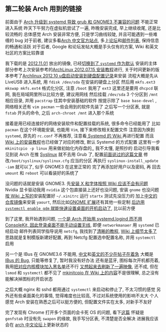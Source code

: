 
## 第二轮装 Arch 用到的链接

前面由于 [Arch 升级到 systemd 导致 grub 和 GNOME3 不兼容的问题](http://weibo.com/1574434782/z39tLfyRs) 不能正常进入系统
昨天下午努力在虚拟机尝试了一遍, 昨晚安装完成, 早上继续收尾, 还是比较流畅的
总体感觉 Arch 安装非常方便, 只是学习曲线较陡, 并且可能遇到一些难缠的 bug
对于前者, 建议多看[Arch 中文官方站点](http://www.archlinuxcn.org/), 多上[论坛](https://bbs.archlinuxcn.org/)和[邮件列表](https://groups.google.com/forum/?fromgroups#!forum/archlinux-cn), 保持信息的畅通和活跃
对于后者, Google 和论坛发帖大概是手头仅有的方案, Wiki 和英文社区的方案比较靠谱

我下载的是 [2012.11.01](http://mirrors.163.com/archlinux/iso/) 放出的镜像, 已经[切换到了 `systemd` 作为默认](https://www.archlinuxcn.org/systemd-is-now-the-default-on-new-installations/)
安装的主体部分参考上次安装参考的[ArchLinux 2012.07.15 安装教程](http://blog.rebill.info/archives/arch-linux-2012-07-15-install-guide.html)进行,
关于时间更新的版本参考了[Archlinux 2012.10 u盘启动安装到硬盘配置记录](http://sandy.is-programmer.com/posts/36189.html)来安装
流程大概是先从 LiveUSB 进入系统, 用 `fdisk /dev/sda` 在安装的硬盘上分区
然后用 `mkfs.ext3 mkswap mkfs.ext4` 格式化分区, 注意 `/boot` 我用了 `ext3`
这里还是要用 `dhcpcd` 联网, 我在局域网里所以比较方便, 建议用网线
然后挂载 `/dev/sda` 3 个分区到 `/mnt` 相应目录, 并用 `pacstrap` 往其中安装基础的软件
按提示除了 `base base-devel` , 网络相关还有 `vim pacman` 一些会用到的软件先装了
之后写一个分区表, 就是 `fstab` 开头的命令, 之后 `arch-chroot /mnt` 进入那个系统

接着是用已经连接好的网络安装软件和配置挂载的系统, 很多命令已经能用了
比如 `pacman` 在这个环境能安装, 也能用 `Vim`, 接下来修改相关配置文件
注意因为换到 `systemd`, 原先的 `rc.conf` 不再推荐, 注意看[ Systemd 的 Wiki ](https://wiki.archlinux.org/index.php/Systemd_\(%E7%AE%80%E4%BD%93%E4%B8%AD%E6%96%87\)#Replacing_ConsoleKit_with_systemd-logind)再进行配置
而且 [Wiki 上的安装教程](https://wiki.archlinux.org/index.php/Installation_Guide_(%E6%AD%A3%E9%AB%94%E4%B8%AD%E6%96%87))也已经做了对应的修改, 默认 Systemd 的方式配置
这里有一步 `mkinitcpio -p linux` 用来做初始化内存盘的,, 我不太懂, 是照抄的
启动引导我看见到说 Arch 在推 [Syslinux](https://wiki.archlinux.org/index.php/Syslinux_\(%E7%AE%80%E4%BD%93%E4%B8%AD%E6%96%87\)) 就不去用 Grub 了,
配置[前面说过的这篇文章](http://sandy.is-programmer.com/posts/36189.html) 修改`/boot/syslinux/syslinux.cfg` 应当的分区
再执行 `syslinux-install_update -iam` 就可以了, 似乎 GNOME3 在这里正常的
完了再添加好用户以及密码, 再 回去 `umount` 和 `reboot` 可以看装好的系统了

没问题的话就是安装 GNOME3. 先[安装 X 和字体按照 Wiki 应该不会有问题](https://wiki.archlinux.org/index.php/Beginners%27_Guide#Install_X)
Nvidia 显卡驱动我用 `nvidia` 这个包直接装上还好也没问题, 安装 `gnome` 也没问题
[按 Wiki 上写的](https://wiki.archlinux.org/index.php/GNOME_\(%E7%AE%80%E4%BD%93%E4%B8%AD%E6%96%87\)#.E5.9C.A8.E6.96.B0.E7.B3.BB.E7.BB.9F.E4.B8.8A.E5.AE.89.E8.A3.85)安装配置好 `~/.xinitrc` 运行 `startx` 测试先没压力的
加上[中文的仓库镜像](https://www.archlinuxcn.org/archlinux-cn-repo-and-mirror/)来安装 `yaourt`, 然后比如[GNOME 扩展](https://extensions.gnome.org/extension/440/workspace-separation-on-dash/)还有其他一些定制
[后边用 `systemctl enable gdm` 就能快速设置桌面的开机启动了](https://wiki.archlinux.org/index.php/Systemd_\(%E7%AE%80%E4%BD%93%E4%B8%AD%E6%96%87\)#.E5.90.AF.E5.8A.A8.E6.A1.8C.E9.9D.A2.E7.8E.AF.E5.A2.83), 比以前方便

到了这里, 我开始遇到问题, [一个是 Arch 开始用 systemd.logind 而不用 ConsoleKit,
因此登录桌面不能手动设置无线](https://groups.google.com/forum/?fromgroups=#!topic/archlinux-cn/uIDl8F8NbqU), 即便 `networkmanaer` 用 `systemd` 已经启动
邮件列表同学指导说用 `netcfg`, 我找到了[清晰的教程](http://ihacklog.com/post/used-netcfg-to-setup-archlinux-network.html), [Wiki 上细节太多了](https://wiki.archlinux.org/index.php/Netcfg_\(%E7%AE%80%E4%BD%93%E4%B8%AD%E6%96%87\)#Wireless_Association_failed.28.E6.97.A0.E7.BA.BF.E7.BD.91.E7.BB.9C.E8.BF.9E.E6.8E.A5.E5.A4.B1.E8.B4.A5.29)
思路就是复制模版新建好配置, 再到 Netcfg 配置选中配置名称, 并用 `systemctl` 启用

另一个是 IBus 在 GNOME3.6 不能用, [中文](https://bbs.archlinuxcn.org/viewtopic.php?id=1277)和[英文的不少在帖子在着急](https://bbs.archlinux.org/search.php?search_id=2056567048)
大概是 [IBus 的 Bug](ttps://bugs.archlinux.org/task/32152), 只能等修复了, 暂时我没有好办法
还有是蓝牙, 图标每次开机都亮着, 我用[把对应内核模块加入黑名单](http://siripong-computer-tips.blogspot.com/2011/10/blacklist-disable-bluetooth-kernel.html)还不行
[又想起来去刷新了一遍映像](https://bbs.archlinux.org/viewtopic.php?id=142202), 还不成, 但在 `lsmod` 和 `systemctl` 都不见了
[mkinitcpio 在 Wiki 上的内容](https://wiki.archlinux.org/index.php/Mkinitcpio_(%E7%AE%80%E4%BD%93%E4%B8%AD%E6%96%87))不是很理解, 总之没有能解决掉图标的开启状态

之后大概 nginx 和 sshd 都用通过 `systemctl` 来启动和停止了, 不太习惯的感觉
另外还有些桌面美化的事情, 觉得难度也比较高, 不过对系统使用的影响不太大
个人感觉 Arch 安装在熟悉之后可以挺方便的, 但配置文件实在太多, 对新手不友好

完了发现有 Chrome 打开多个页面的会卡死 OS 的问题, 看下[这篇](http://kodango.me/install-archlinux-with-vbox)
怀疑是 `genfstab` 时没有先 `swapon` 的缘故, 我手写分区表, 不清楚是否全解决
进展我应该会在 [arch 中文论坛](https://bbs.archlinuxcn.org/viewtopic.php?id=1315)上更新状态的